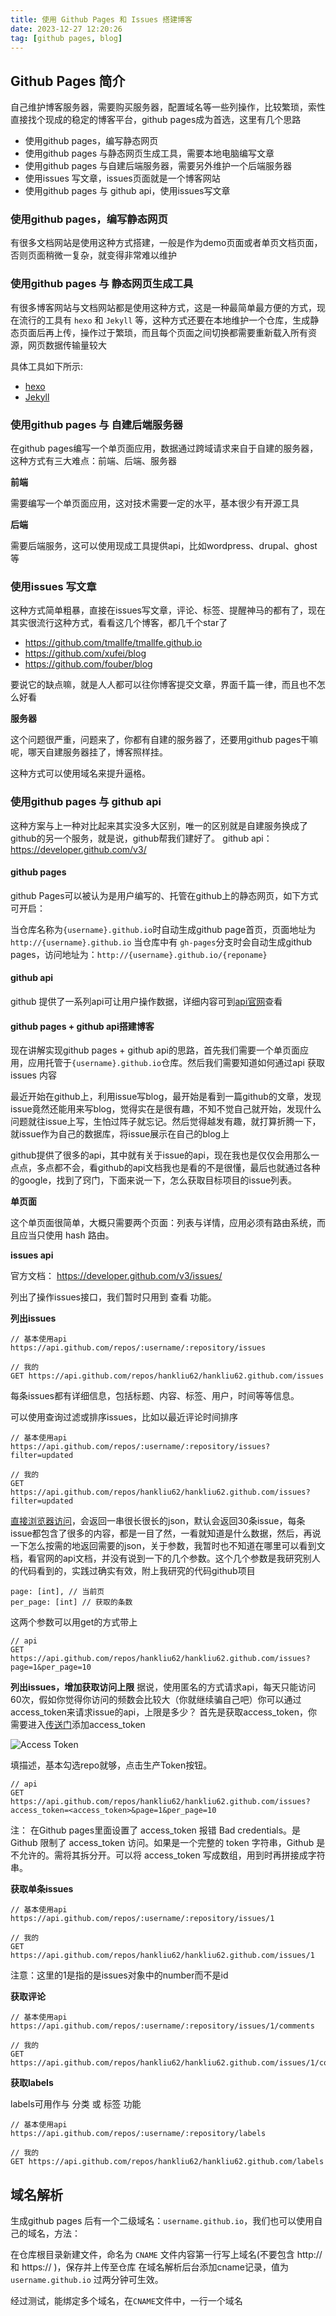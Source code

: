 ```yaml
---
title: 使用 Github Pages 和 Issues 搭建博客
date: 2023-12-27 12:20:26
tag: [github pages, blog]
---
```


## Github Pages 简介

自己维护博客服务器，需要购买服务器，配置域名等一些列操作，比较繁琐，索性直接找个现成的稳定的博客平台，github pages成为首选，这里有几个思路

- 使用github pages，编写静态网页
- 使用github pages 与静态网页生成工具，需要本地电脑编写文章
- 使用github pages 与自建后端服务器，需要另外维护一个后端服务器
- 使用issues 写文章，issues页面就是一个博客网站
- 使用github pages 与 github api，使用issues写文章

### 使用github pages，编写静态网页
有很多文档网站是使用这种方式搭建，一般是作为demo页面或者单页文档页面，否则页面稍微一复杂，就变得非常难以维护

### 使用github pages 与 静态网页生成工具

有很多博客网站与文档网站都是使用这种方式，这是一种最简单最方便的方式，现在流行的工具有 `hexo` 和 `Jekyll` 等，这种方式还要在本地维护一个仓库，生成静态页面后再上传，操作过于繁琐，而且每个页面之间切换都需要重新载入所有资源，网页数据传输量较大

具体工具如下所示:

- [hexo](https://github.com/hexojs/hexo)
- [Jekyll](https://github.com/jekyll/jekyll)

### 使用github pages 与 自建后端服务器
在github pages编写一个单页面应用，数据通过跨域请求来自于自建的服务器，这种方式有三大难点：前端、后端、服务器

**前端**

需要编写一个单页面应用，这对技术需要一定的水平，基本很少有开源工具

**后端**

需要后端服务，这可以使用现成工具提供api，比如wordpress、drupal、ghost等

### 使用issues 写文章

这种方式简单粗暴，直接在issues写文章，评论、标签、提醒神马的都有了，现在其实很流行这种方式，看看这几个博客，都几千个star了

- https://github.com/tmallfe/tmallfe.github.io
- https://github.com/xufei/blog
- https://github.com/fouber/blog

要说它的缺点嘛，就是人人都可以往你博客提交文章，界面千篇一律，而且也不怎么好看

**服务器**

这个问题很严重，问题来了，你都有自建的服务器了，还要用github pages干嘛呢，哪天自建服务器挂了，博客照样挂。

这种方式可以使用域名来提升逼格。

### 使用github pages 与 github api

这种方案与上一种对比起来其实没多大区别，唯一的区别就是自建服务换成了github的另一个服务，就是说，github帮我们建好了。
github api：https://developer.github.com/v3/

<!-- more -->

#### github pages
github Pages可以被认为是用户编写的、托管在github上的静态网页，如下方式可开启：

当仓库名称为`{username}.github.io`时自动生成github page首页，页面地址为 `http://{username}.github.io`
当仓库中有 `gh-pages`分支时会自动生成github pages，访问地址为：`http://{username}.github.io/{reponame}`

#### github api
github 提供了一系列api可让用户操作数据，详细内容可到[api官网](https://docs.github.com/zh/rest)查看

#### github pages + github api搭建博客
现在讲解实现github pages + github api的思路，首先我们需要一个单页面应用，应用托管于`{username}.github.io`仓库。然后我们需要知道如何通过api 获取 issues 内容

最近开始在github上，利用issue写blog，最开始是看到一篇github的文章，发现issue竟然还能用来写blog，觉得实在是很有趣，不知不觉自己就开始，发现什么问题就往issue上写，生怕过阵子就忘记。然后觉得越发有趣，就打算折腾一下，就issue作为自己的数据库，将issue展示在自己的blog上

github提供了很多的api，其中就有关于issue的api，现在我也是仅仅会用那么一点点，多点都不会，看github的api文档我也是看的不是很懂，最后也就通过各种的google，找到了窍门，下面来说一下，怎么获取目标项目的issue列表。

**单页面**

这个单页面很简单，大概只需要两个页面：列表与详情，应用必须有路由系统，而且应当只使用 hash 路由。

**issues api**

官方文档： https://developer.github.com/v3/issues/

列出了操作issues接口，我们暂时只用到 查看 功能。

**列出issues**

```
// 基本使用api
https://api.github.com/repos/:username/:repository/issues

// 我的
GET https://api.github.com/repos/hankliu62/hankliu62.github.com/issues
```

每条issues都有详细信息，包括标题、内容、标签、用户，时间等等信息。

可以使用查询过滤或排序issues，比如以最近评论时间排序

```
// 基本使用api
https://api.github.com/repos/:username/:repository/issues?filter=updated

// 我的
GET https://api.github.com/repos/hankliu62/hankliu62.github.com/issues?filter=updated
```

[直接浏览器访问](https://api.github.com/repos/hankliu62/hankliu62.github.com/issues)，会返回一串很长很长的json，默认会返回30条issue，每条issue都包含了很多的内容，都是一目了然，一看就知道是什么数据，然后，再说一下怎么按需的地返回需要的json，关于参数，我暂时也不知道在哪里可以看到文档，看官网的api文档，并没有说到一下的几个参数。这个几个参数是我研究别人的代码看到的，实践过确实有效，附上我研究的代码github项目

```
page: [int], // 当前页
per_page: [int] // 获取的条数
```

这两个参数可以用get的方式带上

```
// api
GET https://api.github.com/repos/hankliu62/hankliu62.github.com/issues?page=1&per_page=10
```

**列出issues，增加获取访问上限**
据说，使用匿名的方式请求api，每天只能访问60次，假如你觉得你访问的频数会比较大（你就继续骗自己吧）你可以通过access_token来请求issue的api，上限是多少？
首先是获取access_token，你需要进入[传送门](https://github.com/settings/tokens)添加access_token

![Access Token](https://github.com/hankliu62/hankliu62.github.com/assets/8088864/39482beb-4ba1-42ce-b490-55206b0fcc3d)

填描述，基本勾选repo就够，点击生产Token按钮。

```
// api
GET https://api.github.com/repos/hankliu62/hankliu62.github.com/issues?access_token=<access_token>&page=1&per_page=10
```

注：
在Github pages里面设置了 access_token 报错 Bad credentials。是 Github 限制了 access_token 访问。如果是一个完整的 token 字符串，Github 是不允许的。需将其拆分开。可以将 access_token 写成数组，用到时再拼接成字符串。

**获取单条issues**

```
// 基本使用api
https://api.github.com/repos/:username/:repository/issues/1

// 我的
GET https://api.github.com/repos/hankliu62/hankliu62.github.com/issues/1
```
注意：这里的1是指的是issues对象中的number而不是id

**获取评论**

```
// 基本使用api
https://api.github.com/repos/:username/:repository/issues/1/comments

// 我的
GET https://api.github.com/repos/hankliu62/hankliu62.github.com/issues/1/comments
```

**获取labels**

labels可用作与 分类 或 标签 功能

```
// 基本使用api
https://api.github.com/repos/:username/:repository/labels

// 我的
GET https://api.github.com/repos/hankliu62/hankliu62.github.com/labels
```

## 域名解析
生成github pages 后有一个二级域名：`username.github.io`，我们也可以使用自己的域名，方法：

在仓库根目录新建文件，命名为 `CNAME`
文件内容第一行写上域名(不要包含 http:// 和 https:// )，保存并上传至仓库
在域名解析后台添加cname记录，值为 `username.github.io`
过两分钟可生效。

经过测试，能绑定多个域名，在`CNAME`文件中，一行一个域名